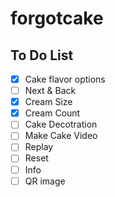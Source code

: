 # forgotcake


## To Do List
- [X] Cake flavor options
- [ ] Next & Back
- [X] Cream Size 
- [X] Cream Count 
- [ ] Cake Decotration
- [ ] Make Cake Video
- [ ] Replay
- [ ] Reset
- [ ] Info
- [ ] QR image
